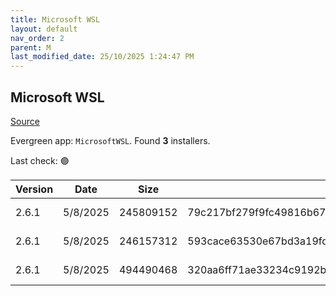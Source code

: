 ```yaml
---
title: Microsoft WSL
layout: default
nav_order: 2
parent: M
last_modified_date: 25/10/2025 1:24:47 PM
---
```


## Microsoft WSL

[Source](https://github.com/microsoft/wsl/)

Evergreen app: `MicrosoftWSL`. Found **3** installers.

Last check: 🟢

| Version | Date     | Size      | Sha256                                                           | Architecture | InstallerType | Type       | URI                                                                                                                                                                                                        |
| ------- | -------- | --------- | ---------------------------------------------------------------- | ------------ | ------------- | ---------- | ---------------------------------------------------------------------------------------------------------------------------------------------------------------------------------------------------------- |
| 2.6.1   | 5/8/2025 | 245809152 | 79c217bf279f9fc49816b678851b78de11a9f0665705db6b9488295a24f50c76 | ARM64        | Default       | msi        | [https://github.com/microsoft/WSL/releases/download/2.6.1/wsl.2.6.1.0.arm64.msi](https://github.com/microsoft/WSL/releases/download/2.6.1/wsl.2.6.1.0.arm64.msi)                                           |
| 2.6.1   | 5/8/2025 | 246157312 | 593cace63530e67bd3a19fde9ac2a272efe3734d03afddacb8394de7055b6235 | x64          | Default       | msi        | [https://github.com/microsoft/WSL/releases/download/2.6.1/wsl.2.6.1.0.x64.msi](https://github.com/microsoft/WSL/releases/download/2.6.1/wsl.2.6.1.0.x64.msi)                                               |
| 2.6.1   | 5/8/2025 | 494490468 | 320aa6ff71ae33234c9192b952a5df53809baa71bb7d796c0932c28ef59b4beb | ARM64        | Default       | msixbundle | [https://github.com/microsoft/WSL/releases/download/2.6.1/Microsoft.WSL_2.6.1.0_x64_ARM64.msixbundle](https://github.com/microsoft/WSL/releases/download/2.6.1/Microsoft.WSL_2.6.1.0_x64_ARM64.msixbundle) |
